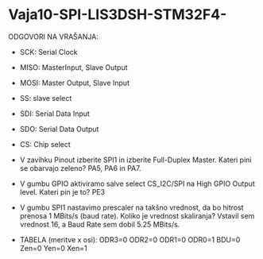 # Vaja10-SPI-LIS3DSH-STM32F4-
ODGOVORI NA VRAŠANJA:
- SCK:
Serial Clock

- MISO:
MasterInput, Slave Output

- MOSI:
Master Output, Slave Input

- SS:
slave select

- SDI:
Serial Data Input

- SDO:
Serial Data Output

- CS:
Chip select


- V zavihku Pinout izberite SPI1 in izberite Full-Duplex Master. Kateri pini se obarvajo zeleno?
PA5, PA6 in PA7.

- V gumbu GPIO aktiviramo salve select CS_I2C/SPI na High GPIO Output level. Kateri pin je to? 
PE3

- V gumbu SPI1 nastavimo prescaler na takšno vrednost, da bo hitrost prenosa 1 MBits/s (baud rate). Koliko je vrednost skaliranja?
Vstavil sem vrednost 16, a Baud Rate sem dobil 5.25 MBits/s. 

- TABELA (meritve x osi):
ODR3=0	ODR2=0	ODR1=0	ODR0=1	BDU=0	Zen=0	Yen=0	Xen=1
